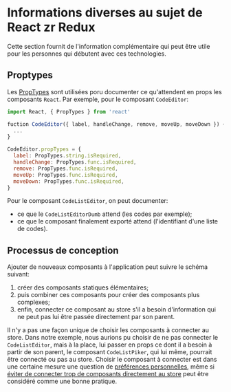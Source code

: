 # Informations diverses au sujet de React zr Redux

Cette section fournit de l'information complémentaire qui peut être utile pour les personnes qui débutent avec ces technologies.

## Proptypes

Les [PropTypes](https://facebook.github.io/react/docs/typechecking-with-proptypes.html) sont utilisées poru documenter ce qu'attendent en props les composants `React`. Par exemple, pour le composant `CodeEditor`:

```javascript
import React, { PropTypes } from 'react'

fuction CodeEditor({ label, handleChange, remove, moveUp, moveDown }) {
  ...
}

CodeEditor.propTypes = {
  label: PropTypes.string.isRequired,
  handleChange: PropTypes.func.isRequired,
  remove: PropTypes.func.isRequired,
  moveUp: PropTypes.func.isRequired,
  moveDown: PropTypes.func.isRequired,
}
```

Pour le composant `CodeListEditor`, on peut documenter:
- ce que le `CodeListEditorDumb` attend (les codes par exemple);
- ce que le composant finalement exporté attend (l'identifiant d'une liste de codes).

## Processus de conception

Ajouter de nouveaux composants à l'application peut suivre le schéma suivant:
1. créer des composants statiques élémentaires;
2. puis combiner ces composants pour créer des composants plus complexes;
3. enfin, connecter ce composant au store s'il a besoin d'information qui ne peut pas lui être passée directement par son parent.

Il n'y a pas une façon unique de choisir les composants à connecter au store. Dans notre exemple, nous aurions pu choisir de ne pas connecter le `CodeListEditor`, mais à la place, lui passer en props ce dont il a besoin à partir de son parent, le composant `CodeListPiker`, qui lui même, pourrait être connecté ou pas au store. Choisir le composant à connecter est dans une certaine mesure une question de [préférences personnelles](https://github.com/reactjs/redux/issues/419), même si [éviter de connecter trop de composants directement au store](http://redux.js.org/docs/basics/UsageWithReact.html#presentational-and-container-components) peut être considéré comme une bonne pratique. 



